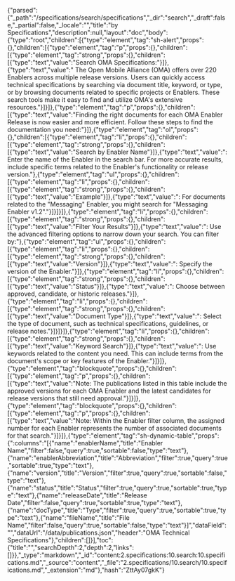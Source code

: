 {"parsed":{"_path":"/specifications/search/specifications","_dir":"search","_draft":false,"_partial":false,"_locale":"","title":"by Specifications","description":null,"layout":"doc","body":{"type":"root","children":[{"type":"element","tag":"sh-alert","props":{},"children":[{"type":"element","tag":"p","props":{},"children":[{"type":"element","tag":"strong","props":{},"children":[{"type":"text","value":"Search OMA Specifications:"}]},{"type":"text","value":" The Open Mobile Alliance (OMA) offers over 220 Enablers across multiple release versions. Users can quickly access technical specifications by searching via document title, keyword, or type, or by browsing documents related to specific projects or Enablers. These search tools make it easy to find and utilize OMA's extensive resources."}]}]},{"type":"element","tag":"p","props":{},"children":[{"type":"text","value":"Finding the right documents for each OMA Enabler Release is now easier and more efficient. Follow these steps to find the documentation you need:"}]},{"type":"element","tag":"ol","props":{},"children":[{"type":"element","tag":"li","props":{},"children":[{"type":"element","tag":"strong","props":{},"children":[{"type":"text","value":"Search by Enabler Name"}]},{"type":"text","value":": Enter the name of the Enabler in the search bar. For more accurate results, include specific terms related to the Enabler's functionality or release version."},{"type":"element","tag":"ul","props":{},"children":[{"type":"element","tag":"li","props":{},"children":[{"type":"element","tag":"strong","props":{},"children":[{"type":"text","value":"Example"}]},{"type":"text","value":": For documents related to the \"Messaging\" Enabler, you might search for \"Messaging Enabler v1.2\"."}]}]}]},{"type":"element","tag":"li","props":{},"children":[{"type":"element","tag":"strong","props":{},"children":[{"type":"text","value":"Filter Your Results"}]},{"type":"text","value":": Use the advanced filtering options to narrow down your search. You can filter by:"},{"type":"element","tag":"ul","props":{},"children":[{"type":"element","tag":"li","props":{},"children":[{"type":"element","tag":"strong","props":{},"children":[{"type":"text","value":"Version"}]},{"type":"text","value":": Specify the version of the Enabler."}]},{"type":"element","tag":"li","props":{},"children":[{"type":"element","tag":"strong","props":{},"children":[{"type":"text","value":"Status"}]},{"type":"text","value":": Choose between approved, candidate, or historic releases."}]},{"type":"element","tag":"li","props":{},"children":[{"type":"element","tag":"strong","props":{},"children":[{"type":"text","value":"Document Type"}]},{"type":"text","value":": Select the type of document, such as technical specifications, guidelines, or release notes."}]}]}]},{"type":"element","tag":"li","props":{},"children":[{"type":"element","tag":"strong","props":{},"children":[{"type":"text","value":"Keyword Search"}]},{"type":"text","value":": Use keywords related to the content you need. This can include terms from the document's scope or key features of the Enabler."}]}]},{"type":"element","tag":"blockquote","props":{},"children":[{"type":"element","tag":"p","props":{},"children":[{"type":"text","value":"Note: The publications listed in this table include the approved versions for each OMA Enabler and the latest candidates for release versions that still need approval."}]}]},{"type":"element","tag":"blockquote","props":{},"children":[{"type":"element","tag":"p","props":{},"children":[{"type":"text","value":"Note: Within the Enabler filter column, the assigned number for each Enabler represents the number of associated documents for that search."}]}]},{"type":"element","tag":"sh-dynamic-table","props":{":columns":"[{\"name\":\"enablerName\",\"title\":\"Enabler Name\",\"filter\":false,\"query\":true,\"sortable\":false,\"type\":\"text\"},{\"name\":\"enablerAbbreviation\",\"title\":\"Abbreviation\",\"filter\":true,\"query\":true,\"sortable\":true,\"type\":\"text\"},{\"name\":\"version\",\"title\":\"Version\",\"filter\":true,\"query\":true,\"sortable\":false,\"type\":\"text\"},{\"name\":\"status\",\"title\":\"Status\",\"filter\":true,\"query\":true,\"sortable\":true,\"type\":\"text\"},{\"name\":\"releaseDate\",\"title\":\"Release Date\",\"filter\":false,\"query\":true,\"sortable\":true,\"type\":\"text\"},{\"name\":\"docType\",\"title\":\"Type\",\"filter\":true,\"query\":true,\"sortable\":true,\"type\":\"text\"},{\"name\":\"fileName\",\"title\":\"File Name\",\"filter\":false,\"query\":true,\"sortable\":false,\"type\":\"text\"}]","dataField":"","dataUrl":"/data/publications.json","header":"OMA Technical Specifications"},"children":[]}],"toc":{"title":"","searchDepth":2,"depth":2,"links":[]}},"_type":"markdown","_id":"content:2.specifications:10.search:10.specifications.md","_source":"content","_file":"2.specifications/10.search/10.specifications.md","_extension":"md"},"hash":"ZttAy07gkK"}